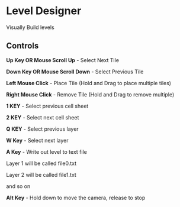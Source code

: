 # Level Designer
Visually Build levels

## Controls ##

**Up Key OR Mouse Scroll Up** - Select Next Tile

**Down Key OR Mouse Scroll Down** - Select Previous Tile

**Left Mouse Click** - Place Tile (Hold and Drag to place multiple tiles)

**Right Mouse Click** - Remove Tile (Hold and Drag to remove multiple)

**1 KEY** - Select previous cell sheet

**2 KEY** - Select next cell sheet

**Q KEY** - Select previous layer

**W Key** - Select next layer

**A Key** - Write out level to text file

Layer 1 will be called file0.txt

Layer 2 will be called file1.txt

and so on

**Alt Key** - Hold down to move the camera, release to stop

